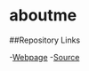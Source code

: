 # aboutme

##Repository Links

-[Webpage](https://samanthgourineni.github.io/aboutme)
-[Source](https://github.com/Samanthgourineni/aboutme)
